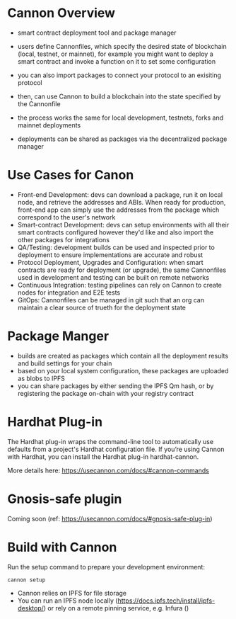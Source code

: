 # Cannon Overview

- smart contract deployment tool and package manager
- users define Cannonfiles, which specify the desired state of blockchain (local, testnet, or mainnet), for example you might want to deploy a smart contract and invoke a function on it to set some configuration
- you can also import packages to connect your protocol to an exisiting protocol


- then, can use Cannon to build a blockchain into the state specified by the Cannonfile
- the process works the same for local development, testnets, forks and mainnet deployments
- deployments can be shared as packages via the decentralized package manager

# Use Cases for Canon

- Front-end Development: devs can download a package, run it on local node, and retrieve the addresses and ABIs. When ready for production, front-end app can simply use the addresses from the package which correspond to the user's network
- Smart-contract Development: devs can setup environments with all their smart contracts configured however they'd like and also import the other packages for integrations
- QA/Testing: development builds can be used and inspected prior to deployment to ensure implementations are accurate and robust 
- Protocol Deployment, Upgrades and Configuration: when smart contracts are ready for deployment (or upgrade), the same Cannonfiles used in development and testing can be built on remote networks
- Continuous Integration: testing pipelines can rely on Cannon to create nodes for integration and E2E tests
- GitOps: Cannonfiles can be managed in git such that an org can maintain a clear source of trueth for the deployment state

# Package Manger

- builds are created as packages which contain all the deployment results and build settings for your chain
- based on your local system configuration, these packages are uploaded as blobs to IPFS
- you can share packages by either sending the IPFS Qm hash, or by registering the package on-chain with your registry contract

# Hardhat Plug-in

The Hardhat plug-in wraps the command-line tool to automatically use defaults from a project's Hardhat configuration file. If you’re using Cannon with Hardhat, you can install the Hardhat plug-in hardhat-cannon.

More details here: https://usecannon.com/docs/#cannon-commands


# Gnosis-safe plugin

Coming soon (ref: https://usecannon.com/docs/#gnosis-safe-plug-in)

# Build with Cannon

Run the setup command to prepare your development environment:

`cannon setup`

- Cannon relies on IPFS for file storage
- You can run an IPFS node locally (https://docs.ipfs.tech/install/ipfs-desktop/) or rely on a remote pinning service, e.g. Infura ()
